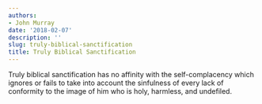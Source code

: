 ```yaml
---
authors:
- John Murray
date: '2018-02-07'
description: ''
slug: truly-biblical-sanctification
title: Truly Biblical Sanctification
---
```

Truly biblical sanctification has no affinity with the self-complacency which ignores or fails to take into account the sinfulness of every lack of conformity to the image of him who is holy, harmless, and undefiled.



